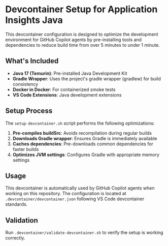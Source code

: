# Devcontainer Setup for Application Insights Java

This devcontainer configuration is designed to optimize the development environment for GitHub Copilot agents by pre-installing tools and dependencies to reduce build time from over 5 minutes to under 1 minute.

## What's Included

- **Java 17 (Temurin)**: Pre-installed Java Development Kit
- **Gradle Wrapper**: Uses the project's gradle wrapper (gradlew) for build consistency
- **Docker in Docker**: For containerized smoke tests
- **VS Code Extensions**: Java development extensions

## Setup Process

The `setup-devcontainer.sh` script performs the following optimizations:

1. **Pre-compiles buildSrc**: Avoids recompilation during regular builds
2. **Downloads Gradle wrapper**: Ensures Gradle is immediately available
3. **Caches dependencies**: Pre-downloads common dependencies for faster builds
4. **Optimizes JVM settings**: Configures Gradle with appropriate memory settings

## Usage

This devcontainer is automatically used by GitHub Copilot agents when working on this repository. The configuration is located at `.devcontainer/devcontainer.json` following VS Code devcontainer standards.

## Validation

Run `.devcontainer/validate-devcontainer.sh` to verify the setup is working correctly.